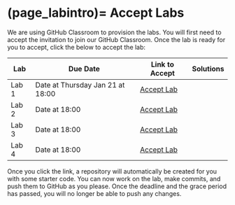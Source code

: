 (page_labintro)=
Accept Labs
=======================

We are using GitHub Classroom to provision the labs. 
You will first need to accept the invitation to join our GitHub Classroom.
Once the lab is ready for you to accept, click the below to accept the lab:

| Lab     | Due Date      | Link to Accept                              | Solutions                        |
|---------|---------------|---------------------------------------------|----------------------------------|
| Lab 1 | Date at Thursday Jan 21 at 18:00 | [Accept Lab](https://classroom.github.com/g/zTFF078l) |                                  |
| Lab 2 | Date at 18:00 | [Accept Lab]() |  |
| Lab 3 | Date at 18:00 | [Accept Lab]() |                                  |
| Lab 4 | Date at 18:00 | [Accept Lab]() |                                  |                           |

Once you click the link, a repository will automatically be created for you with some starter code.
You can now work on the lab, make commits, and push them to GitHub as you please. 
Once the deadline and the grace period has passed, you will no longer be able to push any changes.